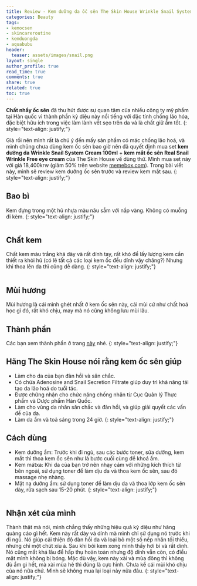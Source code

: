```yaml
---
title: Review - Kem dưỡng da ốc sên The Skin House Wrinkle Snail System Cream
categories: Beauty
tags:
- kemocsen
- skincareroutine
- kemduongda
- aquabubu
header:
  teaser: assets/images/snail.png
layout: single
author_profile: true
read_time: true
comments: true
share: true
related: true
toc: true
---
```


**Chất nhầy ốc sên** đã thu hút được sự quan tâm của nhiều công ty mỹ phẩm tại Hàn quốc vì thành phần kỳ diệu này nổi tiếng với đặc tính chống lão hóa, đặc biệt hữu ích trong việc làm lành vết sẹo trên da và là chất giữ ẩm tốt.
{: style="text-align: justify;"}

Già rồi nên mình rất là chú ý đến mấy sản phẩm có mác chống lão hoá, và mình chũng chưa dùng kem ốc sên bao giờ nên đã quyết định mua set **kem dưỡng da Wrinkle Snail System Cream 100ml** + **kem mắt ốc sên Real Snail Wrinkle Free eye cream** của The Skin House về dùng thử. Mình mua set này với giá 18,400krw (giảm 50% trên website <a href="https://www.memebox.com/" target="_blank">memebox.com</a>). Trong bài viết này, mình sẽ review kem dưỡng ốc sên trước và review kem mắt sau.
{: style="text-align: justify;"} 

## Bao bì

Kem đựng trong một hũ nhựa màu nâu sẫm với nắp vàng. Không có muỗng đi kèm.
{: style="text-align: justify;"}

<figure style="width: 550px" class="align-center">
  <img src="{{ site.url }}{{ site.baseurl }}/assets/images/snail-1.png" alt="">
  <figcaption></figcaption>
</figure>

## Chất kem

Chất kem màu trắng khá dày và rất dính tay, rất khó để lấy lượng kem cần thiết ra khỏi hũ (có lẽ tất cả các loại kem ốc đều dính vậy chăng?) Nhưng khi thoa lên da thì cũng dễ dàng.
{: style="text-align: justify;"}

<figure style="width: 550px" class="align-center">
  <img src="{{ site.url }}{{ site.baseurl }}/assets/images/snail-2.png" alt="">
  <figcaption></figcaption>
</figure>

## Mùi hương

Mùi hương là cái mình ghét nhất ở kem ốc sên này, cái mùi cứ như chất hoá học gì đó, rất khó chịu, may mà nó cũng không lưu mùi lâu.

## Thành phần

Các bạn xem thành phần ở trang <a href="http://www.cosdna.com/eng/cosmetic_e0f3320254.html" target="_blank">này</a> nhé.
{: style="text-align: justify;"}

## Hãng The Skin House nói rằng kem ốc sên giúp

  * Làm cho da của bạn đàn hồi và săn chắc.
  * Có chứa Adenosine and Snail Secretion Filtrate giúp duy trì khả năng tái tạo da lão hoá do tuổi tác.
  * Được chứng nhận cho chức năng chống nhăn từ Cục Quản lý Thực phẩm và Dược phẩm Hàn Quốc.
  * Làm cho vùng da nhăn săn chắc và đàn hồi, và giúp giải quyết các vấn đề của da.
  * Làm da ẩm và toả sáng trong 24 giờ.
{: style="text-align: justify;"}

## Cách dùng

  * Kem dưỡng ẩm: Trước khi đi ngủ, sau các bước toner, sữa dưỡng, kem mắt thì thoa kem ốc sên như là bước cuối cùng để khoá ẩm.
  * Kem mátxa: Khi da của bạn trở nên nhạy cảm với những kích thích từ bên ngoài, sử dụng toner để làm dịu da và thoa kem ốc sên, sau đó massage nhẹ nhàng.
  * Mặt nạ dưỡng ẩm: sử dụng toner để làm dịu da và thoa lớp kem ốc sên dày, rửa sạch sau 15-20 phút.
{: style="text-align: justify;"}

<figure style="width: 650px" class="align-center">
  <img src="{{ site.url }}{{ site.baseurl }}/assets/images/snail-3.png" alt="">
  <figcaption></figcaption>
</figure>

## Nhận xét của mình

Thành thật mà nói, mình chẳng thấy những hiệu quả kỳ diệu như hãng quảng cáo gì hết. Kem này rất dày và dính mà mình chỉ sử dụng nó trước khi đi ngủ. Nó giúp cải thiện độ đàn hồi da và loại bỏ một số nếp nhăn tối thiểu, nhưng chỉ một chút xíu à. Sau khi bôi kem xong mình thấy hơi bí và rất dính. Nó cũng mất khá lâu để hấp thụ hoàn toàn nhưng độ dính vẫn còn, có điều mặt mình không bị bóng. Mặc dù vậy, kem này xài và mùa đông thì không đủ ẩm gì hết, mà xài mùa hè thì đúng là cực hình. Chưa kể cái mùi khó chịu của nó nữa chứ. Mình sẽ không mua lại loại này nữa đâu.
{: style="text-align: justify;"}